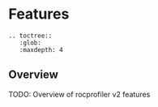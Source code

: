 # Features

```eval_rst
.. toctree::
   :glob:
   :maxdepth: 4
```

## Overview

TODO: Overview of rocprofiler v2 features
